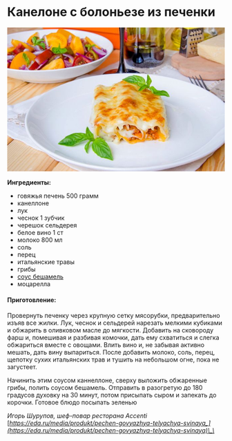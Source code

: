 # Канелоне с болоньезе из печенки

![](../../pics/1892-c058f5.jpg)

**Ингредиенты:**

* говяжья печень 500 грамм
* канеллоне
* лук
* чеснок 1 зубчик
* черешок сельдерея
* белое вино 1 ст
* молоко 800 мл
* соль
* перец
* итальянские травы
* грибы
* [соус бешамель](https://mars9n9.gitbook.io/recipes-book/sousi/besciamella)
* моцарелла

#### Приготовление:

Провернуть печенку через крупную сетку мясорубки, предварительно изъяв все жилки. Лук, чеснок и сельдерей нарезать мелкими кубиками и обжарить в оливковом масле до мягкости. Добавить на сковороду фарш и, помешивая и разбивая комочки, дать ему схватиться и слегка обжариться вместе с овощами. Влить вино и, не забывая активно мешать, дать вину выпариться. После добавить молоко, соль, перец, щепотку сухих итальянских трав и тушить на небольшом огне, пока не загустеет. 

Начинить этим соусом каннеллоне, сверху выложить обжаренные грибы, полить соусом бешамель. Отправить в разогретую до 180 градусов духовку на 30 минут, потом присыпать сыром и запекать до корочки. Готовое блюдо посыпать зеленью

 _Игорь Шурупов, шеф-повар ресторана Accenti_ [_https://eda.ru/media/produkt/pechen-govyazhya-telyachya-svinaya_](https://eda.ru/media/produkt/pechen-govyazhya-telyachya-svinaya)\_\_

